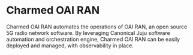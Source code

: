 # Charmed OAI RAN

Charmed OAI RAN automates the operations of OAI RAN, an open source 5G radio network software. By leveraging Canonical Juju software automation and orchestration engine, Charmed OAI RAN can be easily deployed and managed, with observability in place.
